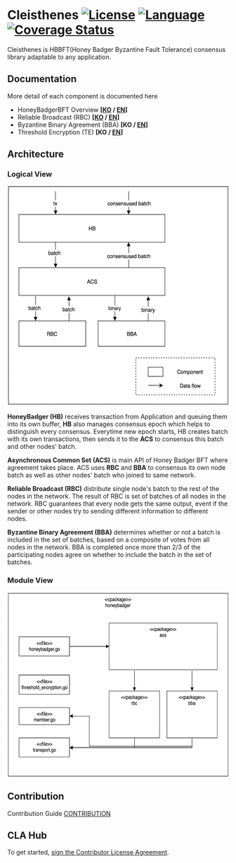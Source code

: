 # Cleisthenes [![License](https://img.shields.io/badge/License-Apache%202.0-green.svg)](https://opensource.org/licenses/Apache-2.0) [![Language](https://img.shields.io/badge/language-go-blue.svg)](https://golang.org) [![Coverage Status](https://coveralls.io/repos/github/DE-labtory/cleisthenes/badge.svg?branch=develop)](https://coveralls.io/github/DE-labtory/cleisthenes?branch=develop)

Cleisthenes is HBBFT(Honey Badger Byzantine Fault Tolerance) consensus library adaptable to any application.

## Documentation

More detail of each component is documented here

* HoneyBadgerBFT Overview **[[KO](./docs/HONEYBADGER-KO.md) / [EN]((./docs/HONEYBADGER-EN.md))]**
* Reliable Broadcast (RBC) **[[KO](./docs/RBC-KR.md) / [EN](./docs/RBC-EN.md)]**
* Byzantine Binary Agreement (BBA) **[KO / [EN](./docs/BBA-EN.md)]**
* Threshold Encryption (TE) **[KO / [EN](./docs/THRESHOLD_ENCRYPTION-EN.md)]**


## Architecture

### Logical View

<p align="center">
    	<img src="./img/cleisthenes-logical-view.png" width="600" height="500"></img>
</p>



**HoneyBadger (HB)** receives transaction from Application and queuing them into its own buffer, **HB** also manages consensus epoch which helps to distinguish every consensus. Everytime new epoch starts, HB creates batch with its own transactions, then sends it to the **ACS** to consensus this batch and other nodes' batch.

**Asynchronous Common Set (ACS)** is main API of Honey Badger BFT where agreement takes place. ACS uses **RBC** and **BBA** to consensus its own node batch as well as other nodes' batch who joined to same network.

**Reliable Broadcast (RBC)** distribute single node's batch to the rest of the nodes in the network. The result of RBC is set of batches of all nodes in the network. RBC guarantees that every node gets the same output, event if the sender or other nodes try to sending different information to different nodes.

**Byzantine Binary Agreement (BBA)** determines whether or not a batch is included in the set of batches, based on a composite of votes from all nodes in the network. BBA is completed once more than 2/3 of the participating nodes agree on whether to include the batch in the set of batches.


### Module View

<p align="center">
    	<img src="./img/cleisthenes-module-view.png" width="600" height="420"></img>
</p>

## Contribution
Contribution Guide
[CONTRIBUTION](CONTRIBUTING.md)

## CLA Hub

To get started, <a href="https://www.clahub.com/agreements/DE-labtory/cleisthenes">sign the Contributor License Agreement</a>.